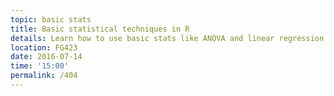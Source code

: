```yaml
---
topic: basic stats
title: Basic statistical techniques in R
details: Learn how to use basic stats like ANOVA and linear regression!
location: FG423
date: 2016-07-14
time: '15:00'
permalink: /404
---
```

